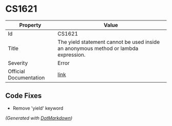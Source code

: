 # CS1621

| Property               | Value                                                                                |
| ---------------------- | ------------------------------------------------------------------------------------ |
| Id                     | CS1621                                                                               |
| Title                  | The yield statement cannot be used inside an anonymous method or lambda expression\. |
| Severity               | Error                                                                                |
| Official Documentation | [link](http://docs.microsoft.com/en-us/dotnet/csharp/misc/cs1621)                    |

## Code Fixes

* Remove 'yield' keyword

*\(Generated with [DotMarkdown](http://github.com/JosefPihrt/DotMarkdown)\)*